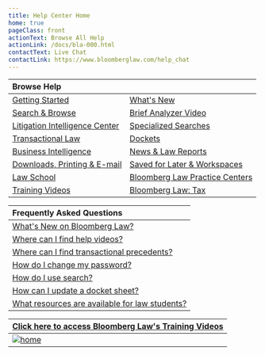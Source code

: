 ```yaml
---
title: Help Center Home
home: true
pageClass: front
actionText: Browse All Help
actionLink: /docs/bla-000.html
contactText: Live Chat
contactLink: https://www.bloomberglaw.com/help_chat
---
```

|Browse Help   |     |
|:-------------|-----|
|[Getting Started](/docs/bla-000.html)|[What's New](/docs/blh-000-whats-new.html)|
|[Search & Browse](/docs/blh-010-search-and-browse.html)|[Brief Analyzer Video](https://vimeopro.com/user92501250/brief-analyzer)|
|[Litigation Intelligence Center](/docs/blh-030-litigation-intelligence-center.html)|[Specialized Searches](/docs/blh-020-specialized-searches.html)|
|[Transactional Law](/docs/blh-050-corporate-and-transactional.html)|[Dockets](/docs/blh-040-dockets.html)|
|[Business Intelligence](/docs/blh-070-business-intelligence-center.html)|[News & Law Reports](/docs/blh-060-news-and-law-reports.html)|
|[Downloads, Printing & E-mail](/docs/blh-090-downloads-printing-and-email.html)|[Saved for Later & Workspaces](/docs/blh-080-saved-for-later-and-workspaces.html)|
|[Law School](/docs/blh-110-law-school.html)|[Bloomberg Law Practice Centers](/docs/blh-100-bloomberg-law-practice-centers.html)|
|[Training Videos](/docs/blh-120-videos.html)|[Bloomberg Law: Tax](https://bltx-help.bloombergtax.com/)|

|Frequently Asked Questions    |
|:-------------|
|[What's New on Bloomberg Law?](/docs/blh-000-whats-new.html)|
|[Where can I find help videos?](/docs/blh-120-videos.html)  |
|[Where can I find transactional precedents?](/docs/blh-050-corporate-and-transactional.html#precedent-documents-overview)|
|[How do I change my password?](/docs/bla-000.html#change-your-password)|
|[How do I use search?](/docs/blh-010-search-and-browse.html#search-browse-basics)|
|[How can I update a docket sheet?](/docs/blh-040-dockets.html#update-dockets)|
|[What resources are available for law students?](/docs/blh-110-law-school.html#law-student-resources)|

|[Click here to access Bloomberg Law's Training Videos](/docs/blh-120-videos.html)|
|:-------------|
|[![home](/images/blaw-help-home.jpg "home")](/docs/blh-120-videos.html)|







